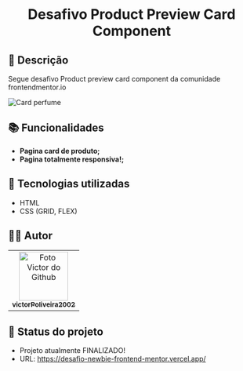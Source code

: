 <h1 align="center"> Desafivo Product Preview Card Component</h1>

## :memo: Descrição
Segue desafivo Product preview card component da comunidade frontendmentor.io

![Card perfume](https://user-images.githubusercontent.com/72527282/199069992-23d4ab7f-f07c-4eb2-8417-1ebda3e3c77a.png)


## :books: Funcionalidades
* <b>Pagina card de produto;</b>
* <b>Pagina totalmente responsiva!;</b>


## :wrench: Tecnologias utilizadas
* HTML
* CSS (GRID, FLEX)

## :technologist: Autor
<table>
  <tr>
    <td align="center">
      <a href="https://github.com/victorPoliveira2002">
        <img src="https://avatars.githubusercontent.com/u/72527282?s=400&u=5badd123270b78a82d5a70a8ff70bb45a5bd0d5b&v=4" width="100px;" alt="Foto Victor do Github"/><br>
        <sub>
          <b>victorPoliveira2002</b>
        </sub>
      </a>
    </td>
  </tr>
</table>

## :dart: Status do projeto
 * Projeto atualmente FINALIZADO!
 * URL: https://desafio-newbie-frontend-mentor.vercel.app/

